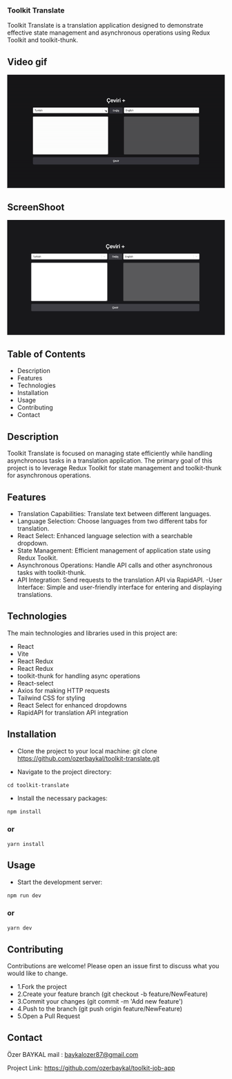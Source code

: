 

### Toolkit Translate


Toolkit Translate is a translation application designed to demonstrate effective state management and asynchronous operations using Redux Toolkit and toolkit-thunk.


<h2> Video gif</h2>

![](./public/images/translate.gif)

<h2>ScreenShoot</h2>

![](./public/images/translateimage.png)







## Table of Contents


- Description
- Features
- Technologies
- Installation
- Usage
- Contributing
- Contact


## Description

Toolkit Translate is focused on managing state efficiently while handling asynchronous tasks in a translation application. The primary goal of this project is to leverage Redux Toolkit for state management and toolkit-thunk for asynchronous operations.

## Features

- Translation Capabilities: Translate text between different languages.
- Language Selection: Choose languages from two different tabs for translation.
- React Select: Enhanced language selection with a searchable dropdown.
- State Management: Efficient management of application state using Redux Toolkit.
- Asynchronous Operations: Handle API calls and other asynchronous tasks with toolkit-thunk.
- API Integration: Send requests to the translation API via RapidAPI.
-User Interface: Simple and user-friendly interface for entering and displaying translations.


## Technologies 
The main technologies and libraries used in this project are:


- React
- Vite
- React Redux
- React Redux
- toolkit-thunk for handling async operations
- React-select
- Axios for making HTTP requests
- Tailwind CSS for styling
- React Select for enhanced dropdowns
- RapidAPI for translation API integration




 ##  Installation 

- Clone the project to your local machine:
git clone https://github.com/ozerbaykal/toolkit-translate.git

- Navigate to the project directory:
```
cd toolkit-translate
```
- Install the necessary packages:
```
npm install
```
### or
 ```
 yarn install
```

## Usage

- Start the development server:
```
npm run dev
```
### or
```
yarn dev
```

<h2>Contributing</h2>

Contributions are welcome! Please open an issue first to discuss what you would like to change.

- 1.Fork the project 
- 2.Create your feature branch (git checkout -b feature/NewFeature)
- 3.Commit your changes (git commit -m 'Add new feature')
- 4.Push to the branch (git push origin feature/NewFeature)
- 5.Open a Pull Request


<h2>Contact</h2>



Özer BAYKAL  mail : baykalozer87@gmail.com

Project Link: https://github.com/ozerbaykal/toolkit-job-app